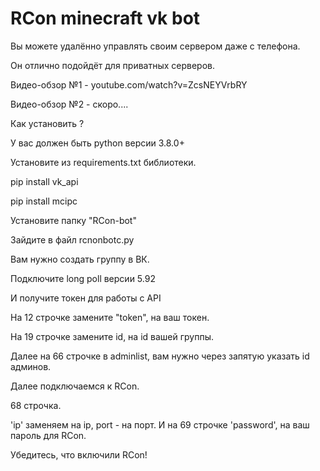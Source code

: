 # RCon  minecraft  vk  bot
 
 

Вы можете удалённо управлять своим сервером даже с телефона.

Он отлично подойдёт для приватных серверов.


Видео-обзор №1 - youtube.com/watch?v=ZcsNEYVrbRY

Видео-обзор №2 - скоро....

Как установить ?

У вас должен быть python версии 3.8.0+


Установите из requirements.txt библиотеки.

pip install vk_api

pip install mcipc


Установите папку "RCon-bot"

Зайдите в файл rcnonbotc.py 

Вам нужно создать группу в ВК.

Подключите long poll версии 5.92

И получите токен для работы с API

На 12 строчке замените "token", на ваш токен.

На 19 строчке замените id, на id вашей группы.

Далее на 66 строчке в adminlist, вам нужно через запятую указать id админов. 

Далее подключаемся к RCon.

68 строчка.

'ip' заменяем на ip, port - на порт. И на 69 строчке 'password', на ваш пароль для RCon.

Убедитесь, что включили RCon!

